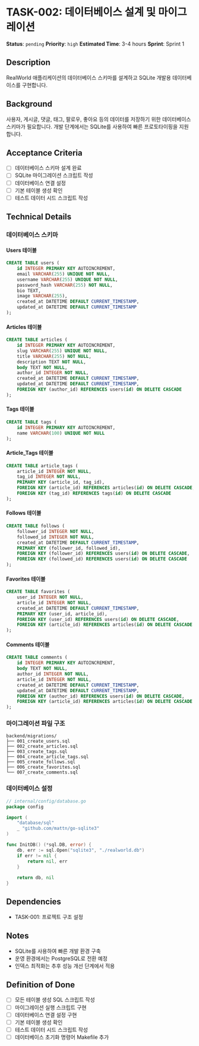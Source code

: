 # TASK-002: 데이터베이스 설계 및 마이그레이션

**Status**: `pending`
**Priority**: `high`
**Estimated Time**: 3-4 hours
**Sprint**: Sprint 1

## Description
RealWorld 애플리케이션의 데이터베이스 스키마를 설계하고 SQLite 개발용 데이터베이스를 구현합니다.

## Background
사용자, 게시글, 댓글, 태그, 팔로우, 좋아요 등의 데이터를 저장하기 위한 데이터베이스 스키마가 필요합니다. 개발 단계에서는 SQLite를 사용하여 빠른 프로토타이핑을 지원합니다.

## Acceptance Criteria
- [ ] 데이터베이스 스키마 설계 완료
- [ ] SQLite 마이그레이션 스크립트 작성
- [ ] 데이터베이스 연결 설정
- [ ] 기본 테이블 생성 확인
- [ ] 테스트 데이터 시드 스크립트 작성

## Technical Details

### 데이터베이스 스키마

#### Users 테이블
```sql
CREATE TABLE users (
    id INTEGER PRIMARY KEY AUTOINCREMENT,
    email VARCHAR(255) UNIQUE NOT NULL,
    username VARCHAR(255) UNIQUE NOT NULL,
    password_hash VARCHAR(255) NOT NULL,
    bio TEXT,
    image VARCHAR(255),
    created_at DATETIME DEFAULT CURRENT_TIMESTAMP,
    updated_at DATETIME DEFAULT CURRENT_TIMESTAMP
);
```

#### Articles 테이블
```sql
CREATE TABLE articles (
    id INTEGER PRIMARY KEY AUTOINCREMENT,
    slug VARCHAR(255) UNIQUE NOT NULL,
    title VARCHAR(255) NOT NULL,
    description TEXT NOT NULL,
    body TEXT NOT NULL,
    author_id INTEGER NOT NULL,
    created_at DATETIME DEFAULT CURRENT_TIMESTAMP,
    updated_at DATETIME DEFAULT CURRENT_TIMESTAMP,
    FOREIGN KEY (author_id) REFERENCES users(id) ON DELETE CASCADE
);
```

#### Tags 테이블
```sql
CREATE TABLE tags (
    id INTEGER PRIMARY KEY AUTOINCREMENT,
    name VARCHAR(100) UNIQUE NOT NULL
);
```

#### Article_Tags 테이블
```sql
CREATE TABLE article_tags (
    article_id INTEGER NOT NULL,
    tag_id INTEGER NOT NULL,
    PRIMARY KEY (article_id, tag_id),
    FOREIGN KEY (article_id) REFERENCES articles(id) ON DELETE CASCADE,
    FOREIGN KEY (tag_id) REFERENCES tags(id) ON DELETE CASCADE
);
```

#### Follows 테이블
```sql
CREATE TABLE follows (
    follower_id INTEGER NOT NULL,
    followed_id INTEGER NOT NULL,
    created_at DATETIME DEFAULT CURRENT_TIMESTAMP,
    PRIMARY KEY (follower_id, followed_id),
    FOREIGN KEY (follower_id) REFERENCES users(id) ON DELETE CASCADE,
    FOREIGN KEY (followed_id) REFERENCES users(id) ON DELETE CASCADE
);
```

#### Favorites 테이블
```sql
CREATE TABLE favorites (
    user_id INTEGER NOT NULL,
    article_id INTEGER NOT NULL,
    created_at DATETIME DEFAULT CURRENT_TIMESTAMP,
    PRIMARY KEY (user_id, article_id),
    FOREIGN KEY (user_id) REFERENCES users(id) ON DELETE CASCADE,
    FOREIGN KEY (article_id) REFERENCES articles(id) ON DELETE CASCADE
);
```

#### Comments 테이블
```sql
CREATE TABLE comments (
    id INTEGER PRIMARY KEY AUTOINCREMENT,
    body TEXT NOT NULL,
    author_id INTEGER NOT NULL,
    article_id INTEGER NOT NULL,
    created_at DATETIME DEFAULT CURRENT_TIMESTAMP,
    updated_at DATETIME DEFAULT CURRENT_TIMESTAMP,
    FOREIGN KEY (author_id) REFERENCES users(id) ON DELETE CASCADE,
    FOREIGN KEY (article_id) REFERENCES articles(id) ON DELETE CASCADE
);
```

### 마이그레이션 파일 구조
```
backend/migrations/
├── 001_create_users.sql
├── 002_create_articles.sql
├── 003_create_tags.sql
├── 004_create_article_tags.sql
├── 005_create_follows.sql
├── 006_create_favorites.sql
└── 007_create_comments.sql
```

### 데이터베이스 설정
```go
// internal/config/database.go
package config

import (
    "database/sql"
    _ "github.com/mattn/go-sqlite3"
)

func InitDB() (*sql.DB, error) {
    db, err := sql.Open("sqlite3", "./realworld.db")
    if err != nil {
        return nil, err
    }
    
    return db, nil
}
```

## Dependencies
- TASK-001: 프로젝트 구조 설정

## Notes
- SQLite를 사용하여 빠른 개발 환경 구축
- 운영 환경에서는 PostgreSQL로 전환 예정
- 인덱스 최적화는 추후 성능 개선 단계에서 적용

## Definition of Done
- [ ] 모든 테이블 생성 SQL 스크립트 작성
- [ ] 마이그레이션 실행 스크립트 구현
- [ ] 데이터베이스 연결 설정 구현
- [ ] 기본 테이블 생성 확인
- [ ] 테스트 데이터 시드 스크립트 작성
- [ ] 데이터베이스 초기화 명령어 Makefile 추가